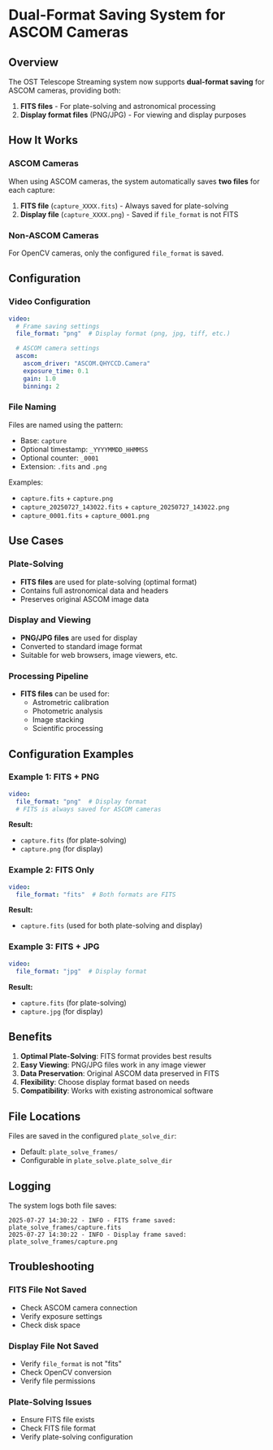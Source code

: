 # Dual-Format Saving System for ASCOM Cameras

## Overview

The OST Telescope Streaming system now supports **dual-format saving** for ASCOM cameras, providing both:

1. **FITS files** - For plate-solving and astronomical processing
2. **Display format files** (PNG/JPG) - For viewing and display purposes

## How It Works

### ASCOM Cameras

When using ASCOM cameras, the system automatically saves **two files** for each capture:

1. **FITS file** (`capture_XXXX.fits`) - Always saved for plate-solving
2. **Display file** (`capture_XXXX.png`) - Saved if `file_format` is not FITS

### Non-ASCOM Cameras

For OpenCV cameras, only the configured `file_format` is saved.

## Configuration

### Video Configuration

```yaml
video:
  # Frame saving settings
  file_format: "png"  # Display format (png, jpg, tiff, etc.)

  # ASCOM camera settings
  ascom:
    ascom_driver: "ASCOM.QHYCCD.Camera"
    exposure_time: 0.1
    gain: 1.0
    binning: 2
```

### File Naming

Files are named using the pattern:
- Base: `capture`
- Optional timestamp: `_YYYYMMDD_HHMMSS`
- Optional counter: `_0001`
- Extension: `.fits` and `.png`

Examples:
- `capture.fits` + `capture.png`
- `capture_20250727_143022.fits` + `capture_20250727_143022.png`
- `capture_0001.fits` + `capture_0001.png`

## Use Cases

### Plate-Solving
- **FITS files** are used for plate-solving (optimal format)
- Contains full astronomical data and headers
- Preserves original ASCOM image data

### Display and Viewing
- **PNG/JPG files** are used for display
- Converted to standard image format
- Suitable for web browsers, image viewers, etc.

### Processing Pipeline
- **FITS files** can be used for:
  - Astrometric calibration
  - Photometric analysis
  - Image stacking
  - Scientific processing

## Configuration Examples

### Example 1: FITS + PNG
```yaml
video:
  file_format: "png"  # Display format
  # FITS is always saved for ASCOM cameras
```

**Result:**
- `capture.fits` (for plate-solving)
- `capture.png` (for display)

### Example 2: FITS Only
```yaml
video:
  file_format: "fits"  # Both formats are FITS
```

**Result:**
- `capture.fits` (used for both plate-solving and display)

### Example 3: FITS + JPG
```yaml
video:
  file_format: "jpg"  # Display format
```

**Result:**
- `capture.fits` (for plate-solving)
- `capture.jpg` (for display)

## Benefits

1. **Optimal Plate-Solving**: FITS format provides best results
2. **Easy Viewing**: PNG/JPG files work in any image viewer
3. **Data Preservation**: Original ASCOM data preserved in FITS
4. **Flexibility**: Choose display format based on needs
5. **Compatibility**: Works with existing astronomical software

## File Locations

Files are saved in the configured `plate_solve_dir`:
- Default: `plate_solve_frames/`
- Configurable in `plate_solve.plate_solve_dir`

## Logging

The system logs both file saves:
```
2025-07-27 14:30:22 - INFO - FITS frame saved: plate_solve_frames/capture.fits
2025-07-27 14:30:22 - INFO - Display frame saved: plate_solve_frames/capture.png
```

## Troubleshooting

### FITS File Not Saved
- Check ASCOM camera connection
- Verify exposure settings
- Check disk space

### Display File Not Saved
- Verify `file_format` is not "fits"
- Check OpenCV conversion
- Verify file permissions

### Plate-Solving Issues
- Ensure FITS file exists
- Check FITS file format
- Verify plate-solving configuration
